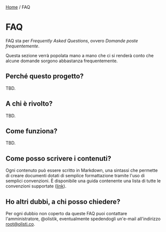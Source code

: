 [Home](README.md) / FAQ

# FAQ

FAQ sta per _Frequently Asked Questions_, ovvero _Domande poste frequentemente_.

Questa sezione verrà popolata mano a mano che ci si renderà conto che alcune domande sorgono abbastanza frequentemente.

## Perché questo progetto?

TBD.

## A chi è rivolto?

TBD.

## Come funziona?

TBD.

## Come posso scrivere i contenuti?

Ogni contenuto può essere scritto in Markdown, una sintassi che permette di creare documenti dotati di semplice formattazione tramite l'uso di semplici convenzioni. È disponibile una guida contenente una lista di tutte le convenzioni supportate ([link](https://help.github.com/articles/basic-writing-and-formatting-syntax/)).

## Ho altri dubbi, a chi posso chiedere?

Per ogni dubbio non coperto da queste FAQ puoi contattare l'amministratore, @olistik, eventualmente spedendogli un'e-mail all'indirizzo [root@olisti.co](mailto:root@olisti.co).
